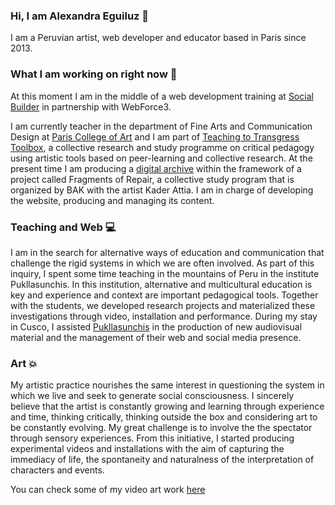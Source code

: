 
### Hi, I am Alexandra Eguiluz :wave:
I am a Peruvian artist, web developer and educator based in Paris since 2013.

### What I am working on right now 👀

At this moment I am in the middle of a web development training at [Social Builder](https://socialbuilder.org/formation-developpeuse-web/) in partnership with WebForce3. 

I am currently teacher in the department of Fine Arts and Communication Design at [Paris College of Art](https://www.paris.edu/) and I am part of [Teaching to Transgress Toolbox](http://ttttoolbox.net/r/About.md), a collective research and study programme on critical pedagogy using artistic tools based on peer-learning and collective research. At the present time I am producing a [digital archive](https://loasis.site/) within the framework of a project called Fragments of Repair, a collective study program that is organized by BAK with the artist Kader Attia. I am in charge of developing the website, producing and managing its content.

### Teaching and Web 💻

I am in the search for alternative ways of education and communication that challenge the rigid systems in which we are often involved. As part of this inquiry, I spent some time teaching in the mountains of Peru in the institute Pukllasunchis. In this institution, alternative and multicultural education is key and experience and context are important pedagogical tools. Together with the students, we developed research projects and materialized these investigations through video, installation and performance. During my stay in Cusco, I assisted [Pukllasunchis](https://pukllasunchis.org/iesp-pukllasunchis) in the production of new audiovisual material and the management of their web and social media presence.

### Art 💥

My artistic practice nourishes the same interest in questioning the system in which we live and seek to generate social consciousness. I sincerely believe that the artist is constantly growing and learning through experience and time, thinking critically, thinking outside the box and considering art to be constantly evolving. My great challenge is to involve the the spectator through sensory experiences. From this initiative, I started producing experimental videos and installations with the aim of capturing the immediacy of life, the spontaneity and naturalness of the interpretation of characters and events.

You can check some of my video art work [here](https://vimeo.com/user5856581)
